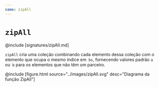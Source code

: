 ```yaml
---
name: zipAll
---
```


# `zipAll`

@include [signatures/zipAll.md]

`zipAll` cria uma coleção combinando cada elemento dessa coleção com o elemento que ocupa o mesmo índice em` bs`, fornecendo valores padrão `a` ou` b` para os elementos que não têm um parceiro.

@include [figure.html source="../images/zipAll.svg" desc="Diagrama da função ZipAll"]
